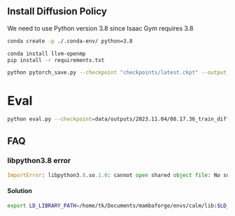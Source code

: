 ## Install Diffusion Policy

We need to use Python version 3.8 since Isaac Gym requires 3.8


```bash
conda create -p ./.conda-env/ python=3.8
```

```bash
conda install llvm-openmp
pip install -r requirements.txt
```

```bash
python pytorch_save.py --checkpoint "checkpoints/latest.ckpt" --output_dir ""
```


# Eval

```bash
python eval.py --checkpoint=data/outputs/2023.11.04/08.17.36_train_diffusion_unet_lowdim_pusht_lowdim/checkpoints/latest.ckpt -o eval_output_dir/
```


## FAQ

### libpython3.8 error

```python
ImportError: libpython3.8.so.1.0: cannot open shared object file: No such file or directory
```

#### Solution

```bash
export LD_LIBRARY_PATH=/home/tk/Documents/mambaforge/envs/calm/lib:$LD_LIBRARY_PATH
```
